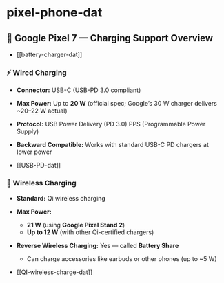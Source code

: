 
# pixel-phone-dat

## 📱 Google Pixel 7 — Charging Support Overview

- [[battery-charger-dat]]

### ⚡ Wired Charging
- **Connector:** USB-C (USB-PD 3.0 compliant)
- **Max Power:** Up to **20 W** (official spec; Google’s 30 W charger delivers ~20–22 W actual)
- **Protocol:** USB Power Delivery (PD 3.0) PPS (Programmable Power Supply)
- **Backward Compatible:** Works with standard USB-C PD chargers at lower power

- [[USB-PD-dat]]

### 🔋 Wireless Charging
- **Standard:** Qi wireless charging
- **Max Power:**
  - **21 W** (using **Google Pixel Stand 2**)
  - **Up to 12 W** (with other Qi-certified chargers)
- **Reverse Wireless Charging:** Yes — called **Battery Share**
  - Can charge accessories like earbuds or other phones (up to ~5 W)

- [[QI-wireless-charge-dat]]


